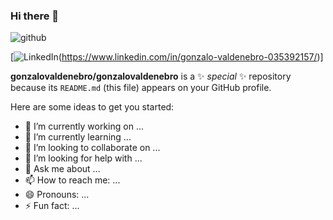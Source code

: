 ### Hi there 👋

![github](https://img.shields.io/badge/GitHub-000000?style=for-the-badge&logo=GitHub&logoColor=white)

[![LinkedIn](https://img.shields.io/badge/LinkedIn-0077B5?style=for-the-badge&logo=LinkedIn&logoColor=white)(https://www.linkedin.com/in/gonzalo-valdenebro-035392157/)]



**gonzalovaldenebro/gonzalovaldenebro** is a ✨ _special_ ✨ repository because its `README.md` (this file) appears on your GitHub profile.

Here are some ideas to get you started:

- 🔭 I’m currently working on ...
- 🌱 I’m currently learning ...
- 👯 I’m looking to collaborate on ...
- 🤔 I’m looking for help with ...
- 💬 Ask me about ...
- 📫 How to reach me: ...
- 😄 Pronouns: ...
- ⚡ Fun fact: ...

